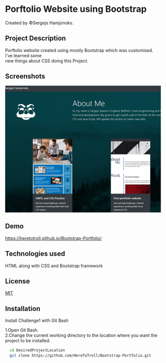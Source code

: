 
# Porftolio Website using Bootstrap

Created by &copy;Sergejs Hamjonoks.

## Project Description

Porftolio website created using mostly Bootstrap which was customised. I've learned some  
new things about CSS doing this Project.




## Screenshots

![App Screenshot](images/screenshot.jpg)


## Demo

https://heretotroll.github.io/Bootstrap-Portfolio/

## Technologies used

HTML along with CSS and Bootstrap framework


## License

[MIT](https://choosealicense.com/licenses/mit/)

## Installation

Install Challenge1 with Git Bash

1.Open Git Bash.  
2.Change the current working directory to the location where you want the project to be installed.


```bash
  cd DesiredProjectLocation
  git clone https://github.com/HereToTroll/Bootstrap-Portfolio.git
```
    